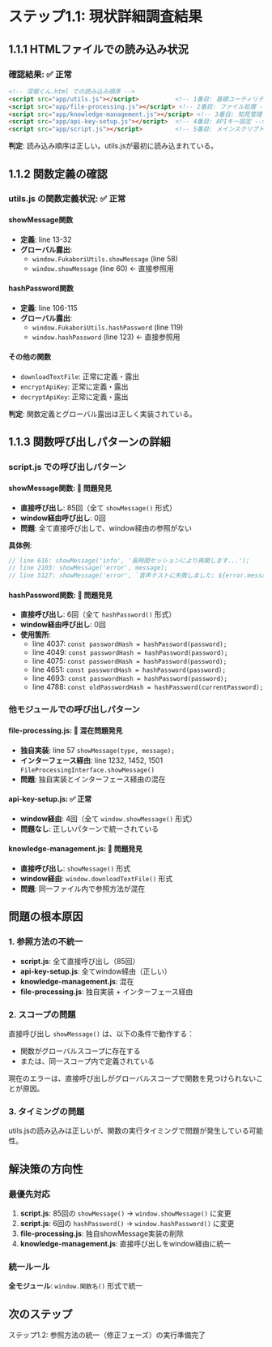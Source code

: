 # ステップ1.1: 現状詳細調査結果

## 1.1.1 HTMLファイルでの読み込み状況

### 確認結果: ✅ 正常
```html
<!-- 深堀くん.html での読み込み順序 -->
<script src="app/utils.js"></script>          <!-- 1番目: 基礎ユーティリティ -->
<script src="app/file-processing.js"></script> <!-- 2番目: ファイル処理 -->
<script src="app/knowledge-management.js"></script> <!-- 3番目: 知見管理 -->
<script src="app/api-key-setup.js"></script>  <!-- 4番目: APIキー設定 -->
<script src="app/script.js"></script>         <!-- 5番目: メインスクリプト -->
```

**判定**: 読み込み順序は正しい。utils.jsが最初に読み込まれている。

## 1.1.2 関数定義の確認

### utils.js の関数定義状況: ✅ 正常

#### showMessage関数
- **定義**: line 13-32
- **グローバル露出**: 
  - `window.FukaboriUtils.showMessage` (line 58)
  - `window.showMessage` (line 60) ← 直接参照用

#### hashPassword関数
- **定義**: line 106-115
- **グローバル露出**:
  - `window.FukaboriUtils.hashPassword` (line 119)
  - `window.hashPassword` (line 123) ← 直接参照用

#### その他の関数
- `downloadTextFile`: 正常に定義・露出
- `encryptApiKey`: 正常に定義・露出
- `decryptApiKey`: 正常に定義・露出

**判定**: 関数定義とグローバル露出は正しく実装されている。

## 1.1.3 関数呼び出しパターンの詳細

### script.js での呼び出しパターン

#### showMessage関数: 🚨 問題発見
- **直接呼び出し**: 85回（全て `showMessage()` 形式）
- **window経由呼び出し**: 0回
- **問題**: 全て直接呼び出しで、window経由の参照がない

**具体例**:
```javascript
// line 616: showMessage('info', '長時間セッションにより再開します...');
// line 2103: showMessage('error', message);
// line 5127: showMessage('error', `音声テストに失敗しました: ${error.message}`);
```

#### hashPassword関数: 🚨 問題発見
- **直接呼び出し**: 6回（全て `hashPassword()` 形式）
- **window経由呼び出し**: 0回
- **使用箇所**:
  - line 4037: `const passwordHash = hashPassword(password);`
  - line 4049: `const passwordHash = hashPassword(password);`
  - line 4075: `const passwordHash = hashPassword(password);`
  - line 4651: `const passwordHash = hashPassword(password);`
  - line 4693: `const passwordHash = hashPassword(password);`
  - line 4788: `const oldPasswordHash = hashPassword(currentPassword);`

### 他モジュールでの呼び出しパターン

#### file-processing.js: 🚨 混在問題発見
- **独自実装**: line 57 `showMessage(type, message);`
- **インターフェース経由**: line 1232, 1452, 1501 `FileProcessingInterface.showMessage()`
- **問題**: 独自実装とインターフェース経由の混在

#### api-key-setup.js: ✅ 正常
- **window経由**: 4回（全て `window.showMessage()` 形式）
- **問題なし**: 正しいパターンで統一されている

#### knowledge-management.js: 🚨 問題発見
- **直接呼び出し**: `showMessage()` 形式
- **window経由**: `window.downloadTextFile()` 形式
- **問題**: 同一ファイル内で参照方法が混在

## 問題の根本原因

### 1. 参照方法の不統一
- **script.js**: 全て直接呼び出し（85回）
- **api-key-setup.js**: 全てwindow経由（正しい）
- **knowledge-management.js**: 混在
- **file-processing.js**: 独自実装 + インターフェース経由

### 2. スコープの問題
直接呼び出し `showMessage()` は、以下の条件で動作する：
- 関数がグローバルスコープに存在する
- または、同一スコープ内で定義されている

現在のエラーは、直接呼び出しがグローバルスコープで関数を見つけられないことが原因。

### 3. タイミングの問題
utils.jsの読み込みは正しいが、関数の実行タイミングで問題が発生している可能性。

## 解決策の方向性

### 最優先対応
1. **script.js**: 85回の `showMessage()` → `window.showMessage()` に変更
2. **script.js**: 6回の `hashPassword()` → `window.hashPassword()` に変更
3. **file-processing.js**: 独自showMessage実装の削除
4. **knowledge-management.js**: 直接呼び出しをwindow経由に統一

### 統一ルール
**全モジュール**: `window.関数名()` 形式で統一

## 次のステップ
ステップ1.2: 参照方法の統一（修正フェーズ）の実行準備完了 